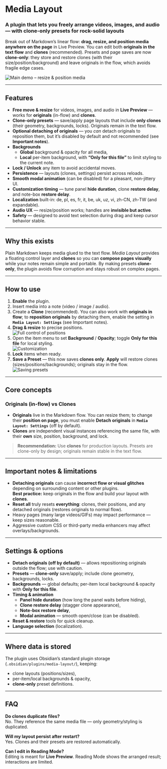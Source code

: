 # Media Layout
### A plugin that lets you freely arrange videos, images, and audio — with **clone-only presets** for rock-solid layouts

Break out of Markdown’s linear flow: **drag, resize, and position media anywhere on the page** in Live Preview. You can edit both **originals in the text flow** and **clones** (recommended). Presets and page saves are now **clone-only**: they store and restore clones (with their size/position/background) and leave originals in the flow, which avoids fragile edge cases.

![Main demo – resize & position media](https://github.com/user-attachments/assets/f6e86c45-cd42-476c-8ec1-77850c66d90c)

---

## Features
- **Free move & resize** for videos, images, and audio in **Live Preview** — works for **originals** (in-flow) and **clones**.
- **Clone-only presets** — save/apply page layouts that include **only clones** (their geometry, backgrounds, locks). Originals remain in the text flow.
- **Optional detaching of originals** — you *can* detach originals to reposition them, but it’s disabled by default and not recommended (see **Important notes**).
- **Backgrounds**  
  - **Global** background & opacity for all media,  
  - **Local** per-item background, with **“Only for this file”** to limit styling to the current note.
- **Lock / Unlock** any item to avoid accidental moves.
- **Persistence** — layouts (clones, settings) persist across reloads.
- **Smooth modal animation** (can be disabled) for a pleasant, non-jittery UI.
- **Customization timing** — tune panel **hide duration**, clone **restore delay**, and note-box **restore delay**.
- **Localization** built-in: de, pl, es, fr, it, be, uk, uz, vi, zh-CN, zh-TW (and expandable).
- **Audio UX** — resize/position works; handles are **invisible but active**.
- **Safety** — designed to avoid text selection during drag and keep cursor behavior stable.

---

## Why this exists
Plain Markdown keeps media glued to the text flow. *Media Layout* provides a floating control layer and **clones** so you can **compose pages visually** while your notes remain simple and portable. By making presets **clone-only**, the plugin avoids flow corruption and stays robust on complex pages.

---

## How to use
1. **Enable** the plugin.
2. Insert media into a note (video / image / audio).
3. Create a **Clone** (recommended). You can also work with **originals in flow**; to **reposition originals** by detaching them, enable the setting in **`Media Layout: Settings`** (see Important notes).
4. **Drag & resize** to precise positions.  
   ![Full control of positions](https://github.com/user-attachments/assets/03618c54-d910-4fdd-aab2-0080643e1fc5)
5. Open the item menu to set **Background** / **Opacity**; toggle **Only for this file** for local styling.  
   ![Customization](https://github.com/user-attachments/assets/859a75c0-a1dc-4156-882e-0d0855c775c5)
6. **Lock** items when ready.
7. **Save a Preset** — this now saves **clones only**. **Apply** will restore clones (sizes/positions/backgrounds); originals stay in the flow.  
   ![Saving presets](https://github.com/user-attachments/assets/e572529e-92c6-4410-b6af-c0a6dcd046dc)

---

## Core concepts
### Originals (in-flow) vs Clones
- **Originals** live in the Markdown flow. You can resize them; to change their **position on page**, you must enable **Detach originals** in **`Media Layout: Settings`** (off by default).
- **Clones** are independent visual instances referencing the same file, with their **own** size, position, background, and lock.

> **Recommendation:** Use **clones** for production layouts. Presets are clone-only by design; originals remain stable in the text flow.

---

## Important notes & limitations
- **Detaching originals** can cause **incorrect flow or visual glitches** depending on surrounding content or other plugins.  
  **Best practice:** keep originals in the flow and build your layout with **clones**.
- **Reset all** truly resets **everything**: clones, their positions, and any detached originals (restores originals to normal flow).
- Heavy pages (many large videos/GIFs) may impact performance — keep sizes reasonable.
- Aggressive custom CSS or third-party media enhancers may affect overlays/backgrounds.

---

## Settings & options
- **Detach originals (off by default)** — allows repositioning originals outside the flow; use with caution.
- **Presets** — **clone-only** save/apply; include clone geometry, backgrounds, locks.
- **Backgrounds** — global defaults; per-item local background & opacity with **Only for this file**.
- **Timing & animation**
  - **Panel hide duration** (how long the panel waits before hiding),
  - **Clone restore delay** (stagger clone appearance),
  - **Note-box restore delay**,
  - **Modal animation** — smooth open/close (can be disabled).
- **Reset & restore** tools for quick cleanup.
- **Language selection** (localization).

---

## Where data is stored
The plugin uses Obsidian’s standard plugin storage (`.obsidian/plugins/media-layout/`), keeping:
- clone layouts (positions/sizes),
- per-item/local backgrounds & opacity,
- **clone-only** preset definitions.

---

## FAQ
**Do clones duplicate files?**  
No. They reference the same media file — only geometry/styling is duplicated.

**Will my layout persist after restart?**  
Yes. Clones and their presets are restored automatically.

**Can I edit in Reading Mode?**  
Editing is meant for **Live Preview**. Reading Mode shows the arranged result; interactions are limited.
